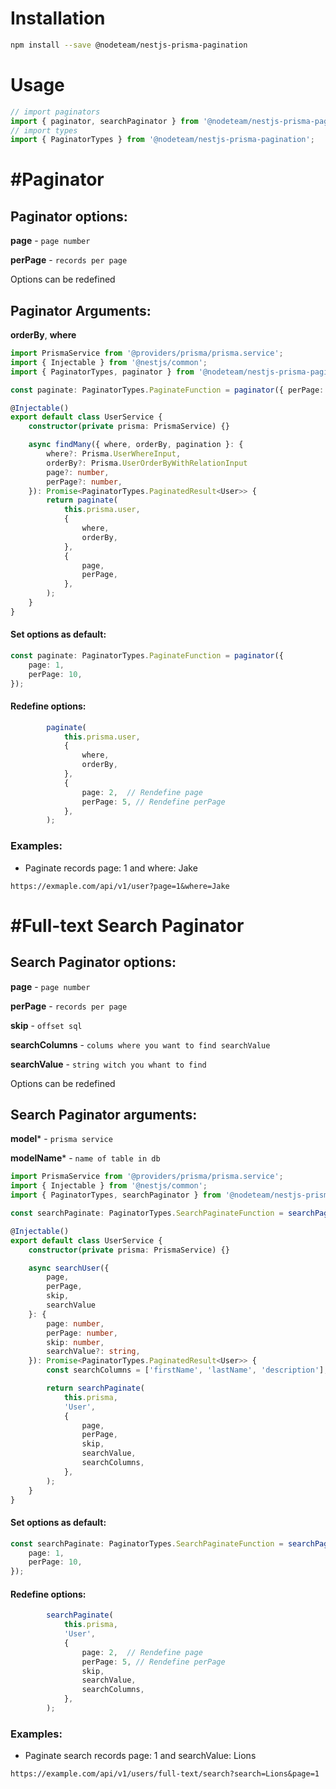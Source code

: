# Installation

```bash
npm install --save @nodeteam/nestjs-prisma-pagination
```

# Usage

```typescript
// import paginators
import { paginator, searchPaginator } from '@nodeteam/nestjs-prisma-pagination';
// import types
import { PaginatorTypes } from '@nodeteam/nestjs-prisma-pagination';
```

# #Paginator

## Paginator options:
**page** - `page number`

**perPage** - `records per page`

Options can be redefined

## Paginator Arguments:
**orderBy**, **where**

```typescript
import PrismaService from '@providers/prisma/prisma.service';
import { Injectable } from '@nestjs/common';
import { PaginatorTypes, paginator } from '@nodeteam/nestjs-prisma-pagination';

const paginate: PaginatorTypes.PaginateFunction = paginator({ perPage: 10 });

@Injectable()
export default class UserService {
    constructor(private prisma: PrismaService) {}

    async findMany({ where, orderBy, pagination }: {
        where?: Prisma.UserWhereInput,
        orderBy?: Prisma.UserOrderByWithRelationInput
        page?: number,
        perPage?: number,
    }): Promise<PaginatorTypes.PaginatedResult<User>> {
        return paginate(
            this.prisma.user,
            {
                where,
                orderBy,
            },
            {
                page,
                perPage,
            },
        );
    }
}
```

#### Set options as default:

```typescript
const paginate: PaginatorTypes.PaginateFunction = paginator({
    page: 1,
    perPage: 10,
});
```

#### Redefine options:
```typescript
        paginate(
            this.prisma.user,
            {
                where,
                orderBy,
            },
            {
                page: 2,  // Rendefine page
                perPage: 5, // Rendefine perPage
            },
        );
```


### Examples:

* Paginate records page: 1 and where: Jake 
```
https://exmaple.com/api/v1/user?page=1&where=Jake
```


# #Full-text Search Paginator

## Search Paginator options:

**page** - `page number`

**perPage** - `records per page`

**skip** - `offset sql`

**searchColumns** - `colums where you want to find searchValue`

**searchValue** - `string witch you whant to find`

Options can be redefined

## Search Paginator arguments:

**model*** - `prisma service`

**modelName*** - `name of table in db`

```typescript
import PrismaService from '@providers/prisma/prisma.service';
import { Injectable } from '@nestjs/common';
import { PaginatorTypes, searchPaginator } from '@nodeteam/nestjs-prisma-pagination';

const searchPaginate: PaginatorTypes.SearchPaginateFunction = searchPaginator({ perPage: 10 });

@Injectable()
export default class UserService {
    constructor(private prisma: PrismaService) {}

    async searchUser({
        page,
        perPage,
        skip,
        searchValue
    }: {
        page: number,
        perPage: number,
        skip: number,
        searchValue?: string,
    }): Promise<PaginatorTypes.PaginatedResult<User>> {
        const searchColumns = ['firstName', 'lastName', 'description'];

        return searchPaginate(
            this.prisma,
            'User',
            {
                page,
                perPage,
                skip,
                searchValue,
                searchColumns,
            },
        );
    }
}
```

#### Set options as default:

```typescript
const searchPaginate: PaginatorTypes.SearchPaginateFunction = searchPaginator({
    page: 1,
    perPage: 10,
});
```

#### Redefine options:
```typescript
        searchPaginate(
            this.prisma, 
            'User',
            {
                page: 2,  // Rendefine page
                perPage: 5, // Rendefine perPage
                skip,
                searchValue,
                searchColumns,
            },
        );
```

### Examples:

* Paginate search records page: 1 and searchValue: Lions
```
https://example.com/api/v1/users/full-text/search?search=Lions&page=1
```
